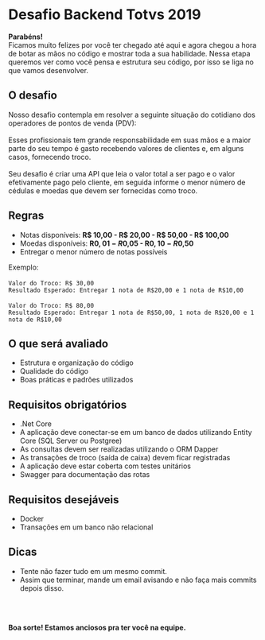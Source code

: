 # Desafio Backend Totvs 2019

**Parabéns!** <br>
Ficamos muito felizes por você ter chegado até aqui e agora chegou a hora de botar as mãos no código e mostrar toda a sua habilidade.
Nessa etapa queremos ver como você pensa e estrutura seu código, por isso se liga no que vamos desenvolver.


## O desafio
Nosso desafio contempla em resolver a seguinte situação do cotidiano dos operadores de pontos de venda (PDV): <br><br>
Esses profissionais tem grande responsabilidade em suas mãos e a maior parte do seu tempo é gasto recebendo valores de clientes e, em alguns casos, fornecendo troco. <br> <br>
Seu desafio é criar uma API que leia o valor total a ser pago e o valor efetivamente pago pelo cliente, em seguida informe o menor número de cédulas e moedas que devem ser fornecidas como troco.

## Regras
* Notas disponíveis: **R$ 10,00 - R$ 20,00 - R$ 50,00 - R$ 100,00**
* Moedas disponíveis: **R$0,01 - R$0,05 - R$0,10 - R$0,50**
* Entregar o menor número de notas possíveis

Exemplo:<br><br>
```Valor do Troco: R$ 30,00```<br>
```Resultado Esperado: Entregar 1 nota de R$20,00 e 1 nota de R$10,00```<br><br>
```Valor do Troco: R$ 80,00```<br>
```Resultado Esperado: Entregar 1 nota de R$50,00, 1 nota de R$20,00 e 1 nota de R$10,00```<br>

## O que será avaliado
* Estrutura e organização do código
* Qualidade do código
* Boas práticas e padrões utilizados

## Requisitos obrigatórios
* .Net Core
* A aplicação deve conectar-se em um banco de dados utilizando Entity Core (SQL Server ou Postgree)
* As consultas devem ser realizadas utilizando o ORM Dapper
* As transações de troco (saída de caixa) devem ficar registradas
* A aplicação deve estar coberta com testes unitários
* Swagger para documentação das rotas

## Requisitos desejáveis
* Docker
* Transações em um banco não relacional

## Dicas
* Tente não fazer tudo em um mesmo commit.
* Assim que terminar, mande um email avisando e não faça mais commits depois disso.

<br>
<br>

**Boa sorte! Estamos anciosos pra ter você na equipe.**


